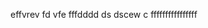effvrev fd vfe fffdddd
 ds 
 dscew
 c      ffffffffffffffff
<!--stackedit_data:
eyJkaXNjdXNzaW9ucyI6eyJkVGxUQkVjZG5RMkxVd25IIjp7In
N0YXJ0IjowLCJlbmQiOjcsInRleHQiOiJlZmZ2cmV2In0sIm1T
dlFxczVqNTdNamR6S2oiOnsic3RhcnQiOjQsImVuZCI6MTQsIn
RleHQiOiJyZXYgZmQgdmZlIn19LCJjb21tZW50cyI6eyI3U2py
SXZXZVJvQ2RWajY5Ijp7ImRpc2N1c3Npb25JZCI6ImRUbFRCRW
NkblEyTFV3bkgiLCJzdWIiOiJnaDoxNjEwMTU1NCIsInRleHQi
OiJkZGRkIiwiY3JlYXRlZCI6MTU5OTQwNTE1NDc0OX0sIjZEa0
9qdEhHV2NSbFZBTzQiOnsiZGlzY3Vzc2lvbklkIjoiZFRsVEJF
Y2RuUTJMVXduSCIsInN1YiI6ImdoOjE2MTAxNTU0IiwidGV4dC
I6ImRkZGQiLCJjcmVhdGVkIjoxNTk5NDA1MTU5MzcxfSwiZGJw
MUhqSkVDYzRTYU95biI6eyJkaXNjdXNzaW9uSWQiOiJtU3ZRcX
M1ajU3TWpkektqIiwic3ViIjoiZ2g6MTYxMDE1NTQiLCJ0ZXh0
IjoiZmRldmYiLCJjcmVhdGVkIjoxNTk5NDA1MTk3NzQyfX0sIm
hpc3RvcnkiOls3MTMxNDQ0MTNdfQ==
-->